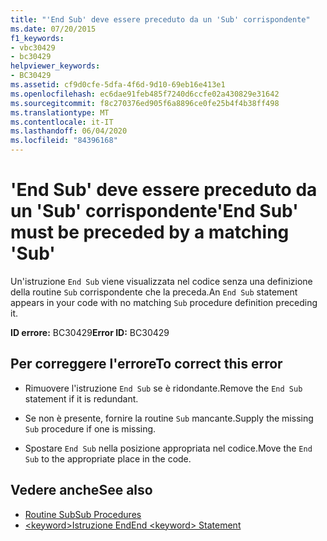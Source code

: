 ```yaml
---
title: "'End Sub' deve essere preceduto da un 'Sub' corrispondente"
ms.date: 07/20/2015
f1_keywords:
- vbc30429
- bc30429
helpviewer_keywords:
- BC30429
ms.assetid: cf9d0cfe-5dfa-4f6d-9d10-69eb16e413e1
ms.openlocfilehash: ec6dae91feb485f7240d6ccfe02a430829e31642
ms.sourcegitcommit: f8c270376ed905f6a8896ce0fe25b4f4b38ff498
ms.translationtype: MT
ms.contentlocale: it-IT
ms.lasthandoff: 06/04/2020
ms.locfileid: "84396168"
---
```

# <a name="end-sub-must-be-preceded-by-a-matching-sub"></a><span data-ttu-id="2a354-102">'End Sub' deve essere preceduto da un 'Sub' corrispondente</span><span class="sxs-lookup"><span data-stu-id="2a354-102">'End Sub' must be preceded by a matching 'Sub'</span></span>
<span data-ttu-id="2a354-103">Un'istruzione `End Sub` viene visualizzata nel codice senza una definizione della routine `Sub` corrispondente che la preceda.</span><span class="sxs-lookup"><span data-stu-id="2a354-103">An `End Sub` statement appears in your code with no matching `Sub` procedure definition preceding it.</span></span>  
  
 <span data-ttu-id="2a354-104">**ID errore:** BC30429</span><span class="sxs-lookup"><span data-stu-id="2a354-104">**Error ID:** BC30429</span></span>  
  
## <a name="to-correct-this-error"></a><span data-ttu-id="2a354-105">Per correggere l'errore</span><span class="sxs-lookup"><span data-stu-id="2a354-105">To correct this error</span></span>  
  
- <span data-ttu-id="2a354-106">Rimuovere l'istruzione `End Sub` se è ridondante.</span><span class="sxs-lookup"><span data-stu-id="2a354-106">Remove the `End Sub` statement if it is redundant.</span></span>  
  
- <span data-ttu-id="2a354-107">Se non è presente, fornire la routine `Sub` mancante.</span><span class="sxs-lookup"><span data-stu-id="2a354-107">Supply the missing `Sub` procedure if one is missing.</span></span>  
  
- <span data-ttu-id="2a354-108">Spostare `End Sub` nella posizione appropriata nel codice.</span><span class="sxs-lookup"><span data-stu-id="2a354-108">Move the `End Sub` to the appropriate place in the code.</span></span>  
  
## <a name="see-also"></a><span data-ttu-id="2a354-109">Vedere anche</span><span class="sxs-lookup"><span data-stu-id="2a354-109">See also</span></span>

- [<span data-ttu-id="2a354-110">Routine Sub</span><span class="sxs-lookup"><span data-stu-id="2a354-110">Sub Procedures</span></span>](../programming-guide/language-features/procedures/sub-procedures.md)
- [<span data-ttu-id="2a354-111">\<keyword>Istruzione End</span><span class="sxs-lookup"><span data-stu-id="2a354-111">End \<keyword> Statement</span></span>](../language-reference/statements/end-keyword-statement.md)
